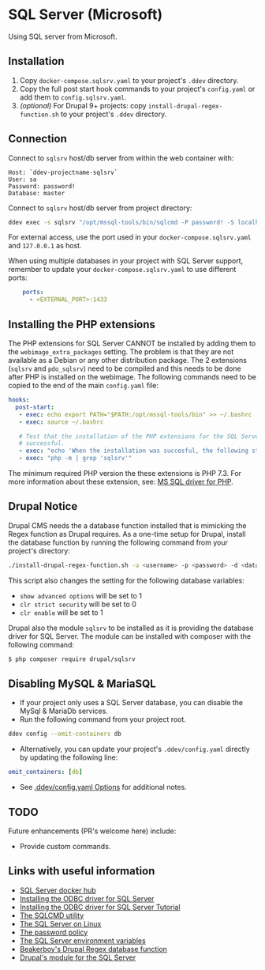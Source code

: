 # SQL Server (Microsoft)

Using SQL server from Microsoft.

## Installation

1. Copy `docker-compose.sqlsrv.yaml` to your project's `.ddev` directory.
2. Copy the full post start hook commands to your project's `config.yaml` or add them to `config.sqlsrv.yaml`.
3. *(optional)* For Drupal 9+ projects: copy `install-drupal-regex-function.sh` to your project's `.ddev` directory.

## Connection

Connect to `sqlsrv` host/db server from within the web container with:

```
Host: `ddev-projectname-sqlsrv`
User: sa
Password: password!
Database: master
```

Connect to `sqlsrv` host/db server from project directory:

```bash
ddev exec -s sqlsrv "/opt/mssql-tools/bin/sqlcmd -P password! -S localhost -U sa -d master"
```

For external access, use the port used in your `docker-compose.sqlsrv.yaml` and `127.0.0.1` as host.

When using multiple databases in your project with SQL Server support, remember to update your `docker-compose.sqlsrv.yaml` to use different ports:

```yaml
    ports:
      - <EXTERNAL_PORT>:1433
```

## Installing the PHP extensions

The PHP extensions for SQL Server CANNOT be installed by adding them to the `webimage_extra_packages` setting. The problem is that they are not available as a Debian or any other distribution package. The 2 extensions (`sqlsrv` and `pdo_sqlsrv`) need to be compiled and this needs to be done after PHP is installed on the webimage. The following commands need to be copied to the end of the main `config.yaml` file:

```yaml
hooks:
  post-start:
   - exec: echo export PATH="$PATH:/opt/mssql-tools/bin" >> ~/.bashrc
   - exec: source ~/.bashrc

   # Test that the installation of the PHP extensions for the SQL Server were
   # successful.
   - exec: "echo 'When the installation was succesful, the following strings: \"pdo_sqlsrv\" and \"sqlsrv\" should appear. Each on its own line.'"
   - exec: "php -m | grep 'sqlsrv'"
```

The minimum required PHP version the these extensions is PHP 7.3. For more information about these extension, see: [MS SQL driver for PHP](https://github.com/microsoft/msphpsql).


## Drupal Notice

Drupal CMS needs the a database function installed that is mimicking the Regex function as Drupal requires. As a one-time setup for Drupal, install the database function by running the following command from your project's directory:

```bash
./install-drupal-regex-function.sh -u <username> -p <password> -d <database>
```

This script also changes the setting for the following database variables:
* `show advanced options` will be set to 1
* `clr strict security` will be set to 0
* `clr enable` will be set to 1

Drupal also the module `sqlsrv` to be installed as it is providing the database driver for SQL Server. The module can be installed with composer with the following command:

```bash
$ php composer require drupal/sqlsrv
```

## Disabling MySQL & MariaSQL

* If your project only uses a SQL Server database, you can disable the MySql & MariaDb services.
* Run the following command from your project root.

```bash
ddev config --omit-containers db
```

* Alternatively, you can update your project's `.ddev/config.yaml` directly by updating the following line:

```yaml
omit_containers: [db]
```

* See [.ddev/config.yaml Options](https://ddev.readthedocs.io/en/stable/users/extend/config_yaml/) for additional notes.

## TODO

Future enhancements (PR's welcome here) include:

* Provide custom commands.

## Links with useful information

* [SQL Server docker hub](https://hub.docker.com/_/microsoft-mssql-server)
* [Installing the ODBC driver for SQL Server](https://docs.microsoft.com/en-us/sql/connect/odbc/linux-mac/installing-the-microsoft-odbc-driver-for-sql-server?view=sql-server-ver15)
* [Installing the ODBC driver for SQL Server Tutorial](https://docs.microsoft.com/en-us/sql/connect/php/installation-tutorial-linux-mac?view=sql-server-ver15)
* [The SQLCMD utility](https://docs.microsoft.com/en-us/sql/tools/sqlcmd-utility?view=sql-server-ver15)
* [The SQL Server on Linux](https://docs.microsoft.com/en-us/sql/linux/sql-server-linux-overview?view=sql-server-ver15)
* [The password policy](https://docs.microsoft.com/en-us/sql/relational-databases/security/password-policy?view=sql-server-ver15)
* [The SQL Server environment variables](https://docs.microsoft.com/en-us/sql/linux/sql-server-linux-configure-environment-variables?view=sql-server-ver15)
* [Beakerboy's Drupal Regex database function](https://github.com/Beakerboy/drupal-sqlsrv-regex)
* [Drupal's module for the SQL Server](https://www.drupal.org/project/sqlsrv)
